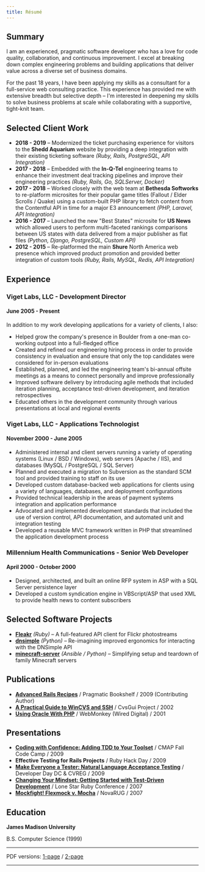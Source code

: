 ```yaml
---
title: Résumé
---
```

## Summary

I am an experienced, pragmatic software developer who has a love for code
quality, collaboration, and continuous improvement. I excel at breaking down
complex engineering problems and building applications that deliver value across
a diverse set of business domains.

For the past 18 years, I have been applying my skills as a consultant for a
full-service web consulting practice. This experience has provided me with
extensive breadth but selective depth &ndash; I'm interested in deepening my
skills to solve business problems at scale while collaborating with a
supportive, tight-knit team.

## Selected Client Work

* **2018 - 2019** &ndash; Modernized the ticket purchasing experience for visitors to the **Shedd Aquarium** website by providing a deep integration with their existing ticketing software *(Ruby, Rails, PostgreSQL, API Integration)*
* **2017 - 2018** &ndash; Embedded with the **In-Q-Tel** engineering teams to enhance their investment deal tracking pipelines and improve their engineering practices *(Ruby, Rails, Go, SQLServer, Docker)*
* **2017 - 2018** &ndash; Worked closely with the web team at **Bethesda Softworks** to re-platform microsites for their popular game titles (Fallout / Elder Scrolls / Quake) using a custom-built PHP library to fetch content from the Contentful API in time for a major E3 announcement *(PHP, Laravel, API Integration)*
* **2016 - 2017** &ndash; Launched the new "Best States" microsite for **US News** which allowed users to perform multi-faceted rankings comparisons between US states with data delivered from a major publisher as flat files *(Python, Django, PostgreSQL, Custom API)*
* **2012 - 2015** &ndash; Re-platformed the main **Shure** North America web presence which improved product promotion and provided better integration of custom tools *(Ruby, Rails, MySQL, Redis, API Integration)*

## Experience

### Viget Labs, LLC - Development Director
#### June 2005 - Present

In addition to my work developing applications for a variety of clients, I also:

* Helped grow the company's presence in Boulder from a one-man co-working outpost into a full-fledged office
* Created and refined our engineering hiring process in order to provide consistency in evaluation and ensure that only the top candidates were considered for in-person evaluations
* Established, planned, and led the engineering team's bi-annual offsite meetings as a means to connect personally and improve professionally
* Improved software delivery by introducing agile methods that included iteration planning, acceptance test-driven development, and iteration retrospectives
* Educated others in the development community through various presentations at local and regional events

### Viget Labs, LLC - Applications Technologist
#### November 2000 - June 2005

* Administered internal and client servers running a variety of operating systems (Linux / BSD / Windows), web servers (Apache / IIS), and databases (MySQL / PostgreSQL / SQL Server)
* Planned and executed a migration to Subversion as the standard SCM tool and provided training to staff on its use
* Developed custom database-backed web applications for clients using a variety of languages, databases, and deployment configurations
* Provided technical leadership in the areas of payment systems integration and application performance
* Advocated and implemented development standards that included the use of version control, API documentation, and automated unit and integration testing
* Developed a reusable MVC framework written in PHP that streamlined the application development process

### Millennium Health Communications - Senior Web Developer
#### April 2000 - October 2000

* Designed, architected, and built an online RFP system in ASP with a SQL Server persistence layer
* Developed a custom syndication engine in VBScript/ASP that used XML to provide health news to content subscribers

## Selected Software Projects

* **[Fleakr](https://github.com/reagent/fleakr)** *(Ruby)* &ndash; A full-featured API client for Flickr photostreams
* **[dnsimple](https://github.com/vigetlabs/dnsimple)** *(Python)* &ndash; Re-imagining improved ergonomics for interacting with the DNSimple API
* **[minecraft-server](https://github.com/reagent/minecraft-server)** *(Ansible / Python)* &ndash; Simplifying setup and teardown of family Minecraft servers

## Publications

* **[Advanced Rails Recipes](http://www.amazon.com/Advanced-Rails-Recipes-Mike-Clark/dp/0978739221/)** / Pragmatic Bookshelf / 2009 (Contributing Author)
* **[A Practical Guide to WinCVS and SSH](https://web.archive.org/web/20160317084631/http://www.google.com/search?q=a+practical+guide+to+wincvs+ssh)** / CvsGui Project / 2002
* **[Using Oracle With PHP](https://web.archive.org/web/20060312083752/http://webmonkey.com/webmonkey/01/26/index4a.html?tw=backend)** / WebMonkey (Wired Digital) / 2001

## Presentations

* **[Coding with Confidence: Adding TDD to Your Toolset](http://www.slideshare.net/reagent/coding-with-confidence-adding-tdd-to-your-toolset)** / CMAP Fall Code Camp / 2009
* **Effective Testing for Rails Projects** / Ruby Hack Day / 2009
* **[Make Everyone a Tester: Natural Language Acceptance Testing](http://www.slideshare.net/reagent/make-everyone-a-tester-natural-language-acceptance-testing-2446162)** / Developer Day DC & CVREG / 2009
* **[Changing Your Mindset: Getting Started with Test-Driven Development](http://www.slideshare.net/reagent/changing-your-mindset-getting-started-with-testdriven-development)** / Lone Star Ruby Conference / 2007
* **[Mockfight! Flexmock v. Mocha](http://www.slideshare.net/reagent/mockfight-flexmock-vs-mocha-2936911)** / NovaRUG / 2007

## Education

**James Madison University**

B.S. Computer Science (1999)

---
PDF versions: [1-page](/assets/files/resume-patrick-reagan.pdf) / [2-page](/assets/files/resume-patrick-reagan-2up.pdf)

---
